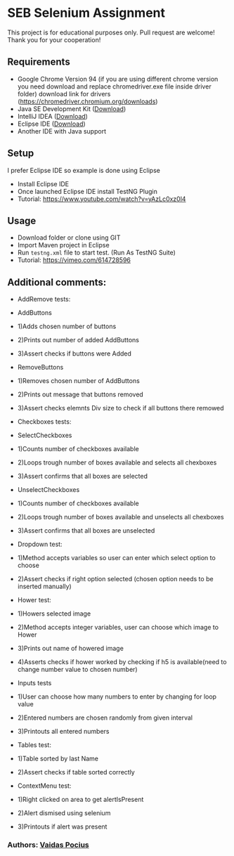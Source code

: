# SEB Selenium Assignment

This project is for educational purposes only. Pull request are welcome! Thank you for your cooperation!

## Requirements
- Google Chrome Version 94 (if you are using different chrome version you need download and replace chromedriver.exe file inside driver folder) download link for drivers (https://chromedriver.chromium.org/downloads)
- Java SE Development Kit ([Download]( https://www.oracle.com/java/technologies/javase-jdk15-downloads.html))
- IntelliJ IDEA ([Download]( https://www.jetbrains.com/idea/download/#section=windows))
- Eclipse IDE ([Download]( https://www.eclipse.org/downloads/))
- Another IDE with Java support

## Setup
I prefer Eclipse IDE so example is done using Eclipse
- Install Eclipse IDE
- Once launched Eclipse IDE install TestNG Plugin
- Tutorial: https://www.youtube.com/watch?v=yAzLc0xz0l4

## Usage
- Download folder or clone using GIT
- Import Maven project in Eclipse
- Run ```testng.xml``` file to start test. (Run As TestNG Suite)
- Tutorial: https://vimeo.com/614728596

## Additional comments:
- AddRemove tests:
- AddButtons
- 1)Adds chosen number of buttons
- 2)Prints out number of added AddButtons
- 3)Assert checks if buttons were Added
- RemoveButtons
- 1)Removes chosen number of AddButtons
- 2)Prints out message that buttons removed
- 3)Assert checks elemnts Div size to check if all buttons there remowed

- Checkboxes tests:
- SelectCheckboxes
- 1)Counts number of checkboxes available
- 2)Loops trough number of boxes available and selects all chexboxes
- 3)Assert confirms that all boxes are selected
- UnselectCheckboxes
- 1)Counts number of checkboxes available
- 2)Loops trough number of boxes available and unselects all chexboxes
- 3)Assert confirms that all boxes are unselected

- Dropdown test:
- 1)Method accepts variables so user can enter which select option to choose
- 2)Assert checks if right option selected (chosen option needs to be inserted manually)

- Hower test:
- 1)Howers selected image
- 2)Method accepts integer variables, user can choose which image to Hower
- 3)Prints out name of howered image
- 4)Asserts checks if hower worked by checking if h5 is available(need to change number value to chosen number)

- Inputs tests
- 1)User can choose how many numbers to enter by changing for loop value
- 2)Entered numbers are chosen randomly from given interval
- 3)Printouts all entered numbers

- Tables test:
- 1)Table sorted by last Name
- 2)Assert checks if table sorted correctly

- ContextMenu test:
- 1)Right clicked on area to get alertIsPresent
- 2)Alert dismised using selenium
- 3)Printouts if alert was present

### Authors: [Vaidas Pocius]( https://github.com/Vaidas393)

